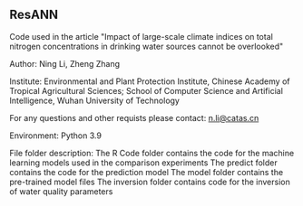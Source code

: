 ## ResANN
Code used in the article "Impact of large-scale climate indices on total nitrogen concentrations in drinking water sources cannot be overlooked"

Author: Ning Li, Zheng Zhang

Institute: Environmental and Plant Protection Institute, Chinese Academy of Tropical Agricultural Sciences; School of Computer Science and Artificial Intelligence, Wuhan University of Technology

For any questions and other requists please contact: n.li@catas.cn



Environment: Python 3.9

File folder description:
The R Code folder contains the code for the machine learning models used in the comparison experiments
The predict folder contains the code for the prediction model
The model folder contains the pre-trained model files
The inversion folder contains code for the inversion of water quality parameters
